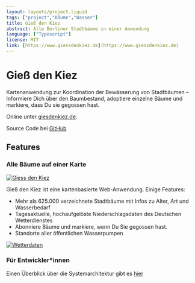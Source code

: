 ```yaml
---
layout: layouts/project.liquid
tags: ["project","Bäume","Wasser"]
title: Gieß den Kiez
abstract: Alle Berliner Stadtbäume in einer Anwendung
language: ["Typescript"] 
license: MIT
link: [https://www.giessdenkiez.de](https://www.giessdenkiez.de)
---
```


# Gieß den Kiez

Kartenanwendung zur Koordination der Bewässerung von Stadtbäumen – Informiere Dich über den Baumbestand, adoptiere einzelne Bäume und markiere, dass Du sie gegossen hast.

Online unter [giesdenkiez.de](https://www.giessdenkiez.de).

Source Code bei [GitHub](https://github.com/technologiestiftung/giessdenkiez-de)

## Features

### Alle Bäume auf einer Karte

[![Giess den Kiez](/assets/images/projects/giessdenkiez-screenshot.png)](https://www.giessdenkiez.de)

Gieß den Kiez ist eine kartenbasierte Web-Anwendung. Einige Features:

- Mehr als 625.000 verzeichnete Stadtbäume mit Infos zu Alter, Art und Wasserbedarf
- Tagesaktuelle, hochaufgelöste Niederschlagsdaten des Deutschen Wetterdienstes
- Abonniere Bäume und markiere, wenn Du Sie gegossen hast.
- Standorte aller öffentlichen Wasserpumpen

[![Wetterdaten](/assets/images/projects/giessdenkiez_weather.png)](https://www.giessdenkiez.de)

### Für Entwickler\*innen

Einen Überblick über die Systemarchitektur gibt es [hier](https://github.com/technologiestiftung/giessdenkiez-de)
